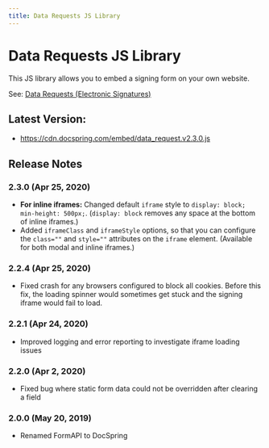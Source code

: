 ```yaml
---
title: Data Requests JS Library
---
```


# Data Requests JS Library

This JS library allows you to embed a signing form on your own website.

See: [Data Requests (Electronic Signatures)](../../api/create-data-request)

## Latest Version:

- https://cdn.docspring.com/embed/data_request.v2.3.0.js

## Release Notes

### 2.3.0 (Apr 25, 2020)

- **For inline iframes:** Changed default `iframe` style to `display: block; min-height: 500px;`. (`display: block`
  removes any space at the bottom of inline iframes.)
- Added `iframeClass` and `iframeStyle` options, so that you can configure the `class=""` and `style=""` attributes
  on the `iframe` element. (Available for both modal and inline iframes.)

### 2.2.4 (Apr 25, 2020)

- Fixed crash for any browsers configured to block all cookies. Before this fix, the loading spinner
  would sometimes get stuck and the signing iframe would fail to load.

### 2.2.1 (Apr 24, 2020)

- Improved logging and error reporting to investigate iframe loading issues

### 2.2.0 (Apr 2, 2020)

- Fixed bug where static form data could not be overridden after clearing a field

### 2.0.0 (May 20, 2019)

- Renamed FormAPI to DocSpring
